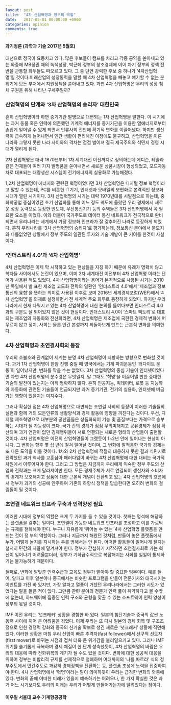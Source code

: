 ```yaml
---
layout: post
title:  "4차 산업혁명과 정부의 역할"
date:   2017-05-01 00:00:00 +0900
categories: opinion
comments: true
---
```

#### 과기정론 (과학과 기술 2017년 5월호)

대선으로 정국이 요동치고 있다. 많은 후보들이 캠프를 차리고 각종 공약을 쏟아내고 있는 와중에 MB정권 때의 녹색성장, 박근혜 정부의 창조경제에 이어 차기 정부의 정책 전반을 관통할 화두들도 떠오르고 있다. 그 중 단연 강력한 후보 중 하나가 ‘4차산업혁명’일 것이다.미래산업의 성장동력을 말할 때 4차 산업혁명을 빼놓고 얘기할 수 없는 분위기에 모든 부처에서 지원정책을 쏟아내고 있다. 과연 4차 산업혁명은 우리의 성장 침체 구원을 위해 나타난 구세주일까?

### 산업혁명의 단계와 ‘3차 산업혁명의 승리자’ 대한민국

흔히 산업혁명이라 하면 증기기관 발명으로 대변되는 1차 산업혁명을 말한다. 이 시기에는 과거 동물 혹은 인력에 의존했던 기계적 에너지를 증기기관을 이용한 열에너지로부터 손쉽게 얻어낼 수 있게 되면서 인류사회 전반에 획기적 변화를 이끌어냈다. 하지만 생산력이 급속하게 늘어나면서 인간 생활이 편리해진 이점에도 불구하고, 산업혁명을 이룬 나라와 그렇지 못한 나라 사이와의 격차는 점점 벌어져 결국 제국주의와 식민지 경영 시대가 열리게 된다.

2차 산업혁명은 대략 1870년부터 1차 세계대전 이전까지로 정의하는데 에디슨, 테슬라같은 천재들이 여러 가지 발명품을 쏟아내면서 새로운 상품시장이 형성되었고, 포드자동차로 대표되는 대량생산 시스템이 전기에너지의 실용화로 가능해졌다.

1,2차 산업혁명이 에너지와 관련된 혁명이었다면 3차 산업혁명은 디지털 정보 혁명이라고 말할 수 있는데, PC를 비롯한 IT기기, 인터넷과 모바일의 보편화로 본격적인 정보화시대가 열린 시기이다. 3차 산업혁명의 시기는 대략 1970년대를 시발점으로 하는데, 중화학공업 중심이었던 초기 산업화를 통해 어느 정도 궤도에 올랐던 우리 경제에서 새로운 성장 동력으로 등장한 반도체, 무선통신기기 등의 주역들은 3차 산업혁명에서 꼭 필요한 요소들 이었다. 이와 더불어 국가주도로 데이터 통신 네트워크가 전국적으로 완비되면서 우리나라는 세계에서 가장 정보화 인프라가 잘 갖추어진 나라로 등장하게 되었다. 흔히 우리나라를 ‘3차 산업혁명의 승리자’로 평가하는데, 정보통신 분야에서 불모지와 다름없었던 상황에서 정부 주도의 일관된 투자와 기술 개발이 큰 기여를 한것이 사실이다.

### ‘인더스트리 4.0’과 ‘4차 산업혁명’

4차 산업혁명은 이제 막 시작하고 있는 현상들을 지칭 하기 때문에 유래가 명확치 않고 학자들 사이에서도 논란이 있으며, 이미 2차 세계대전 이전부터 4차 산업혁명 이라는 단어가 사용된 적도 있었다. 4차 산업혁명이라는 용어가 본격적으로 사용된 시기는 2010년 독일에서 발 표한 제조업 고도화 전략의 일환인 '인더스트리 4.0'에서 '제조업과 정보통신의 융합'을 뜻하는 의미로 사용된 이후로 보며 2016년 세계경제포럼(WEF)에서 ‘4차 산업혁명’을 의제로 설정하면서 전 세계적 주요 화두로 등장하게 되었다. 하지만 우리나라에서 현재 다뤄지고 있는 4차 산업혁명에 대한 논의를 들여다보면 인더스트리 4.0과의 구분도 잘 되어있지 않은 것이 현실이다. 인더스트리 4.0이 ‘스마트 팩토리’로 대표되는 제조업의 자동화와 전산화라면, 4차 산업혁명은 제조업에 국한된 경제적 변화에 머무르지 않고 정치, 사회는 물론 인간 본성까지 되돌아보게 만드는 근본적 변화를 의미한다.

### 4차 산업혁명과 초연결사회의 등장

우리의 호불호와 관계없이 세계는 분명 4차 산업혁명이 지향하는 방향으로 변화할 것이다. 과거 1차 산업혁명이 한참 진행 중일 때 영국에서는 기계 파괴운동인 ‘러다이트 운동’이 일어났지만, 변화를 막을 수는 없었다. 3차 산업혁명의 중심 기술이 인터넷이었다면 과연 4차 산업혁명의 분수령은 무엇일지, 말 그대도 ‘혁명’을 이끌어낼 만한 중대한 기술의 발전이 있는지는 아직 명확하지 않다. 흔히 인공지능, 빅데이터, 로봇 등 지능화와 자동화에 관련된 기술들이 언급되지만 과거 증기기관, 전기의 실용화, 인터넷에 버금가는 영향이 있을지는 미지수다.

그러나 확실한 점은 4차 산업혁명으로 대변되는 초연결 사회의 등장이 이러한 기술들의 실현과 함께 거의 모든인류의 생활양식과 경제 활동에 영향을 끼친다는 것이다. 우선, 디지털 제조혁명으로 대부분의 공산품들은 상품화되어 기능 및 품질보다는 가격으로 승부하는 시대가 될 가능성이 크다. 국가 간의 경계가 점점 무의미해지고 공유경제가 점점 확산되며 과거 연관이 없던 경제행위들이 서로 연결되는 새로운 형태의 산업들이 출현할 것이다. 4차 산업혁명은 이전의 산업혁명들이 그랬듯이 1~2년 안에 일어나는 현상이 아니다. 그 변화는 향후 몇 십 년에 걸쳐 일어날 것이며, 그 변화에 잘적응한 국가와 경제는 또 다른 도약을 이룰 것이다. 1차와 2차 산업혁명에 적절히 대응하지 못한 결과 식민지로 전락했던 과거 역사를 교훈삼아 패러다임이 바뀌는 4차 산업혁명에 대한 대비는 국가적 차원에서 이루어져야 한다. 그러고 그 방법은 지금까지 우리에게 익숙한 정부 주도의 산업화 전략과는 크게 달라져야만 한다. 모든 경제주체가 서로 연결되어 생산자와 소비자의 경계가 모호해지고 상품에 대한 근본적 개념이 전환되고 있는 4차 산업혁명의 흐름에서 정부가 과거의 성공에 안주하여 기존의 하향식 정책을 답습한다면 오히려 변화의 걸림돌이 될 것이다.

### 초연결 네트워크 인프라 구축과 인력양성 필요

이러한 시대에 정부의 역할은 크게 두 가지를 들 수 있을 것이다. 첫째는 멍석에 해당하는 플랫폼을 갖추는 일이다. 초연결이 가능한 네트워크 인프라를 조성하고 이를 가로막는 규제를 철폐해야 한다. 누구나 자유롭게 ‘뛰어놀 수 있는’ 4차 산업혁명 플랫폼을 만드는 것이 정
부의 역할이다. 그러나 지금까지 해왔던 것처럼, 만들어 놓은 플랫폼에서 누가, 어떻게 놀지를 지시하는 우를 범해서는 안 된다. 어떠한 활동들이 일어나게 될지는 철저히 민간의 자율에 맡겨져야 한다. 정부가 간섭하기 시작하면 초연결사회로 가는 혁신이 일어나기 어려울뿐더러, 정부가 기하급수적으로 복잡해지는 사회를 일일이 통제하기는 불가능하기 때문이다.

둘째로, 변화에 발맞춘 인력수급과 교육도 정부가 맡아야 할 중요한 임무이다. 예를 들어, 알파고 이후 일본이나 중국에서는 비슷한 프로그램을 만들어 전문기사와 대국시키는 이벤트를 가진 바 있지만, 가장 알파고 열풍이 거셌던 우리나라에서는 그러한 시도가 있었다는 말을 들은 적이 없다. 그만큼 관련 분야의 전문가 인력 풀이 취약하다고 볼 수밖에 없는데, 하드웨어에 집중된 인력 구조와 균형을 맞출 수 있는 소프트웨어 인력 양성이 정부의 몫일 것이다.

IMF 이전 우리는 ‘넛크래커’ 상황을 경험한 바 있다. 일본의 첨단기술과 중국의 값싼 노동력 사이에 끼어 큰 어려움을 겪었다. 이제 우리는 또 다시 일본의 경제 회복 및 구조조정으로 인한 경쟁력 강화와 중국의 신기술 확보로 생긴 새로운 ‘넛크래커’ 상황에 직면해 있다. 이러한 상황은 마침 우리 산업이 빠른 추격자(fast follower)에서 선구적 선도자(first mover)로 바뀌는 시점과 겹쳐 더욱 큰 위기감을 불러일으키고 있다. 그러나 IMF 위기를 슬기롭게 극복하며 경제 체질이 한 단계 성숙했듯이, 4차 산업혁명의 바람은 우리의 대응에 따라 전화위복의 계기가 될 수도 있을 것이다. 변화에 대한 성공적 대응을 위하여 정부는 비합리적 규제를 선제적으로 철폐하며 여태까지의 ‘나를 따르라’ 식의 정부주도에서 민간주도로 과감히 경제정책을 전환하는 등, 플랫폼 조성에 노력을 집중하여야 한다. 4차 산업혁명에서 ‘혁명’이라는 말이 의미하듯이 우리는 급격한 변화의 와중에 있다. 변화의 끝에 어떠한 미래가 있을지 예측하기는 어려우나, 한 가지 확실한 것은 과거 어느 시기보다도 우리의 미래는 우리가 어떻게 만들어가는가에 달려있다는 점이다.

#### 이우일 서울대 교수·기계항공공학
